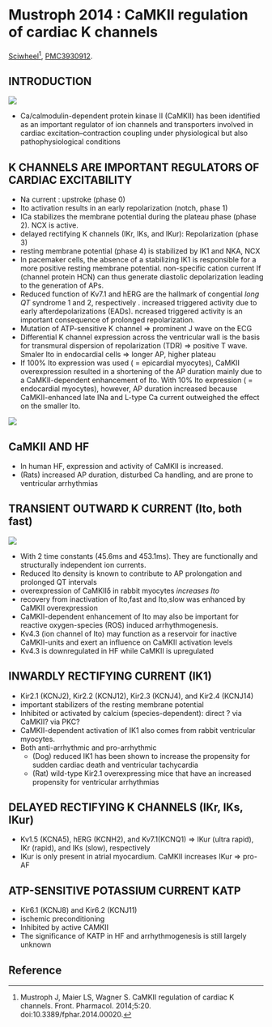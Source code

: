 # Mustroph 2014 : CaMKII regulation of cardiac K channels


[Sciwheel](https://sciwheel.com/work/#/items/6281061)[^Mustroph2014],  [PMC3930912](http://www.ncbi.nlm.nih.gov/pmc/articles/PMC3930912).

<!--more-->

## INTRODUCTION
![](https://www.frontiersin.org/files/Articles/78652/fphar-05-00020-r2/image_m/fphar-05-00020-g001.jpg)
* Ca/calmodulin-dependent protein kinase II (CaMKII) has been identified as an important regulator of ion channels and transporters involved in cardiac excitation–contraction coupling under physiological but also pathophysiological conditions

## K CHANNELS ARE IMPORTANT REGULATORS OF CARDIAC EXCITABILITY
* Na current : upstroke (phase 0)
* Ito activation results in an early repolarization (notch, phase 1)
* ICa stabilizes the membrane potential during the plateau phase (phase 2). NCX is active.
* delayed rectifying K channels (IKr, IKs, and IKur): Repolarization (phase 3)
* resting membrane potential (phase 4) is stabilized by IK1 and NKA, NCX
* In pacemaker cells, the absence of a stabilizing IK1 is responsible for a more positive resting membrane potential. non-specific cation current If (channel protein HCN) can thus generate diastolic depolarization leading to the generation of APs.
* Reduced function of Kv7.1 and hERG are the hallmark of congential *long QT* syndrome 1 and 2, respectively . increased triggered activity due to early afterdepolarizations (EADs). ncreased triggered activity is an important consequence of prolonged repolarization.
* Mutation of ATP-sensitive K channel => prominent J wave on the ECG
* Differential K channel expression across the ventricular wall is the basis for transmural dispersion of repolarization (TDR) => positive T wave. Smaler Ito in endocardial cells => longer AP, higher plateau
* If 100% Ito expression was used ( = epicardial myocytes), CaMKII overexpression resulted in a shortening of the AP duration mainly due to a CaMKII-dependent enhancement of Ito. With 10% Ito expression ( = endocardial myocytes), however, AP duration increased because CaMKII-enhanced late INa and L-type Ca current outweighed the effect on the smaller Ito.

![](https://www.frontiersin.org/files/Articles/78652/fphar-05-00020-r2/image_m/fphar-05-00020-t001.jpg)

## CaMKII AND HF
* In human HF, expression and activity of CaMKII is increased.
* (Rats) increased AP duration, disturbed Ca handling, and are prone to ventricular arrhythmias

## TRANSIENT OUTWARD K CURRENT (Ito, both fast)
![](https://www.frontiersin.org/files/Articles/78652/fphar-05-00020-r2/image_m/fphar-05-00020-g002.jpg)
* With 2 time constants (45.6ms and 453.1ms). They are functionally and structurally independent ion currents.
* Reduced Ito density is known to contribute to AP prolongation and prolonged QT intervals
* overexpression of CaMKIIδ in rabbit myocytes *increases Ito*
* recovery from inactivation of Ito,fast and Ito,slow was enhanced by CaMKII overexpression
* CaMKII-dependent enhancement of Ito may also be important for reactive oxygen-species (ROS) induced arrhythmogenesis.
* Kv4.3 (ion channel of Ito) may function as a reservoir for inactive CaMKII-units and exert an influence on CaMKII activation levels
* Kv4.3 is downregulated in HF while CaMKII is upregulated

## INWARDLY RECTIFYING CURRENT (IK1)
* Kir2.1 (KCNJ2), Kir2.2 (KCNJ12), Kir2.3 (KCNJ4), and Kir2.4 (KCNJ14)
* important stabilizers of the resting membrane potential
* Inhibited or activated by calcium (species-dependent): direct ? via CaMKII? via PKC?
* CaMKII-dependent activation of IK1 also comes from rabbit ventricular myocytes.
* Both anti-arrhythmic and pro-arrhythmic
    * (Dog) reduced IK1 has been shown to increase the propensity for sudden cardiac death and ventricular tachycardia
    * (Rat) wild-type Kir2.1 overexpressing mice that have an increased propensity for ventricular arrhythmias

## DELAYED RECTIFYING K CHANNELS (IKr, IKs, IKur)
* Kv1.5 (KCNA5), hERG (KCNH2), and Kv7.1(KCNQ1) => IKur (ultra rapid), IKr (rapid), and IKs (slow), respectively
* IKur is only present in atrial myocardium. CaMKII increases IKur => pro-AF

## ATP-SENSITIVE POTASSIUM CURRENT KATP
* Kir6.1 (KCNJ8) and Kir6.2 (KCNJ11)
* ischemic preconditioning
* Inhibited by active CAMKII
* The significance of KATP in HF and arrhythmogenesis is still largely unknown

## Reference
[^Mustroph2014]: Mustroph J, Maier LS, Wagner S. CaMKII regulation of cardiac K channels. Front. Pharmacol. 2014;5:20. doi:10.3389/fphar.2014.00020.

